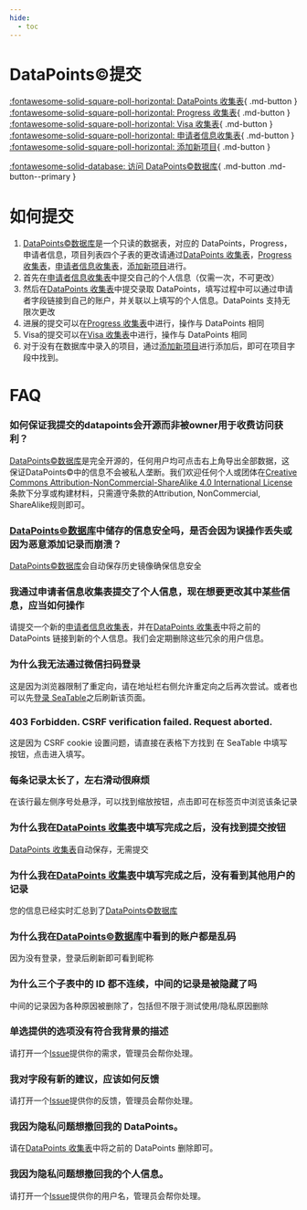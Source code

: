 ```yaml
---
hide:
  - toc
---
```


# DataPoints&copy;提交

[:fontawesome-solid-square-poll-horizontal: DataPoints 收集表](newdatapoints.md){ .md-button } [:fontawesome-solid-square-poll-horizontal: Progress 收集表](newprogress.md){ .md-button } [:fontawesome-solid-square-poll-horizontal: Visa 收集表](newvisa.md){ .md-button } [:fontawesome-solid-square-poll-horizontal: 申请者信息收集表](newapplicant.md){ .md-button } [:fontawesome-solid-square-poll-horizontal: 添加新项目](newprogram.md){ .md-button }

[:fontawesome-solid-database: 访问 DataPoints&copy;数据库](datapoints.md){ .md-button .md-button--primary }

# 如何提交

1. [DataPoints&copy;数据库](datapoints.md)是一个只读的数据表，对应的 DataPoints，Progress，申请者信息，项目列表四个子表的更改请通过[DataPoints 收集表](newdatapoints.md)，[Progress 收集表](newprogress.md)，[申请者信息收集表](newapplicant.md)，[添加新项目](newprogram.md)进行。
2. 首先在[申请者信息收集表](newapplicant.md)中提交自己的个人信息（仅需一次，不可更改）
3. 然后在[DataPoints 收集表](newdatapoints.md)中提交录取 DataPoints，填写过程中可以通过申请者字段链接到自己的账户，并关联以上填写的个人信息。DataPoints 支持无限次更改
4. 进展的提交可以在[Progress 收集表](newprogress.md)中进行，操作与 DataPoints 相同
5. Visa的提交可以在[Visa 收集表](newvisa.md)中进行，操作与 DataPoints 相同
6. 对于没有在数据库中录入的项目，通过[添加新项目](newprogram.md)进行添加后，即可在项目字段中找到。

# FAQ

### 如何保证我提交的datapoints会开源而非被owner用于收费访问获利？

[DataPoints&copy;数据库](datapoints.md)是完全开源的，任何用户均可点击右上角导出全部数据，这保证DataPoints&copy;中的信息不会被私人垄断。我们欢迎任何个人或团体在[Creative Commons Attribution-NonCommercial-ShareAlike 4.0 International License](http://creativecommons.org/licenses/by-nc-sa/4.0/)条款下分享或构建材料，只需遵守条款的Attribution, NonCommercial, ShareAlike规则即可。

### [DataPoints&copy;数据库](datapoints.md)中储存的信息安全吗，是否会因为误操作丢失或因为恶意添加记录而崩溃？

[DataPoints&copy;数据库](datapoints.md)会自动保存历史镜像确保信息安全

### 我通过申请者信息收集表提交了个人信息，现在想要更改其中某些信息，应当如何操作

请提交一个新的[申请者信息收集表](newapplicant.md)，并在[DataPoints 收集表](newdatapoints.md)中将之前的 DataPoints 链接到新的个人信息。我们会定期删除这些冗余的用户信息。

### 为什么我无法通过微信扫码登录

这是因为浏览器限制了重定向，请在地址栏右侧允许重定向之后再次尝试。或者也可以先[登录 SeaTable](https://cloud.seatable.cn/)之后刷新该页面。

### 403 Forbidden. CSRF verification failed. Request aborted.

这是因为 CSRF cookie 设置问题，请直接在表格下方找到 在 SeaTable 中填写 按钮，点击进入填写。

### 每条记录太长了，左右滑动很麻烦

在该行最左侧序号处悬浮，可以找到缩放按钮，点击即可在标签页中浏览该条记录

### 为什么我在[DataPoints 收集表](newdatapoints.md)中填写完成之后，没有找到提交按钮

[DataPoints 收集表](newdatapoints.md)自动保存，无需提交

### 为什么我在[DataPoints 收集表](newdatapoints.md)中填写完成之后，没有看到其他用户的记录

您的信息已经实时汇总到了[DataPoints&copy;数据库](datapoints.md)

### 为什么我在[DataPoints&copy;数据库](datapoints.md)中看到的账户都是乱码

因为没有登录，登录后刷新即可看到昵称

### 为什么三个子表中的 ID 都不连续，中间的记录是被隐藏了吗

中间的记录因为各种原因被删除了，包括但不限于测试使用/隐私原因删除

### 单选提供的选项没有符合我背景的描述

请打开一个[Issue](https://github.com/opencsapp/opencsapp.github.io/issues)提供你的需求，管理员会帮你处理。

### 我对字段有新的建议，应该如何反馈

请打开一个[Issue](https://github.com/opencsapp/opencsapp.github.io/issues)提供你的反馈，管理员会帮你处理。

### 我因为隐私问题想撤回我的 DataPoints。

请在[DataPoints 收集表](newdatapoints.md)中将之前的 DataPoints 删除即可。

### 我因为隐私问题想撤回我的个人信息。

请打开一个[Issue](https://github.com/opencsapp/opencsapp.github.io/issues)提供你的用户名，管理员会帮你处理。
